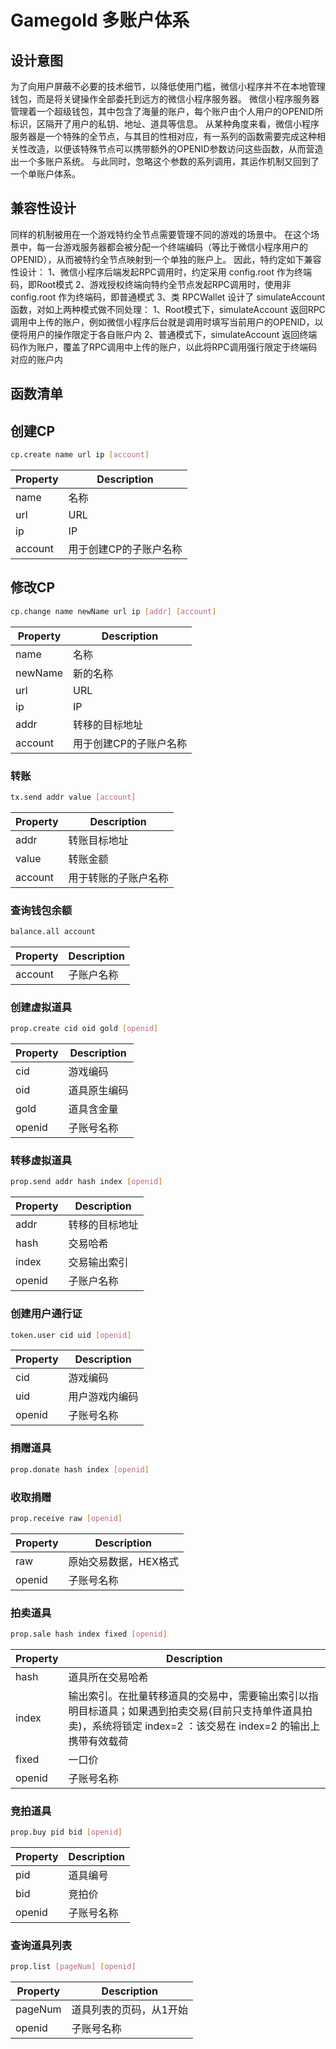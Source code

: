# Gamegold 多账户体系

## 设计意图
为了向用户屏蔽不必要的技术细节，以降低使用门槛，微信小程序并不在本地管理钱包，而是将关键操作全部委托到远方的微信小程序服务器。
微信小程序服务器管理着一个超级钱包，其中包含了海量的账户，每个账户由个人用户的OPENID所标识，区隔开了用户的私钥、地址、道具等信息。
从某种角度来看，微信小程序服务器是一个特殊的全节点，与其目的性相对应，有一系列的函数需要完成这种相关性改造，以便该特殊节点可以携带额外的OPENID参数访问这些函数，从而营造出一个多账户系统。
与此同时，忽略这个参数的系列调用，其运作机制又回到了一个单账户体系。

## 兼容性设计
同样的机制被用在一个游戏特约全节点需要管理不同的游戏的场景中。
在这个场景中，每一台游戏服务器都会被分配一个终端编码（等比于微信小程序用户的OPENID），从而被特约全节点映射到一个单独的账户上。
因此，特约定如下兼容性设计：
1、微信小程序后端发起RPC调用时，约定采用 config.root 作为终端码，即Root模式
2、游戏授权终端向特约全节点发起RPC调用时，使用非 config.root 作为终端码，即普通模式
3、类 RPCWallet 设计了 simulateAccount 函数，对如上两种模式做不同处理：
    1、Root模式下，simulateAccount 返回RPC调用中上传的账户，例如微信小程序后台就是调用时填写当前用户的OPENID，以便将用户的操作限定于各自账户内
    2、普通模式下，simulateAccount 返回终端码作为账户，覆盖了RPC调用中上传的账户，以此将RPC调用强行限定于终端码对应的账户内

## 函数清单

## 创建CP

```bash
cp.create name url ip [account]
```

Property | Description
---|---
name    |   名称
url     |   URL
ip      |   IP
account |   用于创建CP的子账户名称

## 修改CP

```bash
cp.change name newName url ip [addr] [account]
```

Property | Description
---|---
name    |   名称
newName |   新的名称
url     |   URL
ip      |   IP
addr    |   转移的目标地址
account |   用于创建CP的子账户名称

### 转账

```bash
tx.send addr value [account]
```

Property | Description
---|---
addr        |   转账目标地址
value       |   转账金额
account     |   用于转账的子账户名称

### 查询钱包余额

```bash
balance.all account
```

Property | Description
---|---
account     |   子账户名称

### 创建虚拟道具

```bash
prop.create cid oid gold [openid]
```

Property | Description
---|---
cid         |   游戏编码
oid         |   道具原生编码
gold        |   道具含金量
openid      |   子账号名称

### 转移虚拟道具

```bash
prop.send addr hash index [openid]
```

Property | Description
---|---
addr        |   转移的目标地址
hash        |   交易哈希
index       |   交易输出索引
openid      |   子账户名称

### 创建用户通行证

```bash
token.user cid uid [openid]
```

Property | Description
---|---
cid         |   游戏编码
uid         |   用户游戏内编码
openid      |   子账号名称

### 捐赠道具

```bash
prop.donate hash index [openid]
```

### 收取捐赠

```bash
prop.receive raw [openid]
```

Property | Description
---|---
raw         |   原始交易数据，HEX格式
openid      |   子账号名称

### 拍卖道具

```bash
prop.sale hash index fixed [openid]
```

Property | Description
---|---
hash        |   道具所在交易哈希
index       |   输出索引。在批量转移道具的交易中，需要输出索引以指明目标道具；如果遇到拍卖交易(目前只支持单件道具拍卖)，系统将锁定 index=2 ：该交易在 index=2 的输出上携带有效载荷
fixed       |   一口价
openid      |   子账号名称

### 竞拍道具

```bash
prop.buy pid bid [openid]
```

Property | Description
---|---
pid         |   道具编号
bid         |   竞拍价
openid      |   子账号名称

### 查询道具列表

```bash
prop.list [pageNum] [openid]
```

Property | Description
---|---
pageNum     |   道具列表的页码，从1开始
openid      |   子账号名称
